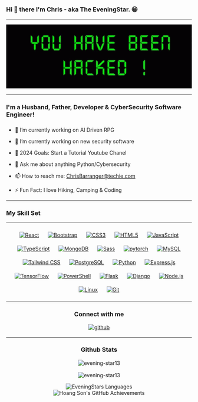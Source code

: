 ### Hi 👋 there I'm Chris - aka The EveningStar. 😁
<hr>

![I am GitHub Readme Generator's creator](https://github.com/Evening-Star13/Evening-Star13/blob/main/hacked-hack846px-290px.gif)
<hr>
<!-- <div align="center">
<img src="" align="center" style="width: 100%" />
</div>   -->
  
### I'm a Husband, Father, Developer & CyberSecurity Software Engineer!  
### <div align="center"></div>  
  
- 🔭 I’m currently working on AI Driven RPG  
  
- 🌱 I’m currently working on new security software  
  
- 🥅 2024 Goals: Start a Tutorial Youtube Chanel  

- 💬 Ask me about anything Python/Cybersecurity  

- 📫 How to reach me: ChrisBarranger@techie.com  

- ⚡ Fun Fact: I love Hiking, Camping & Coding

<hr>

### My Skill Set
<hr>

<div align="center">  
<a href="https://reactjs.org/" target="_blank"><img style="margin: 10px" src="https://profilinator.rishav.dev/skills-assets/react-original-wordmark.svg" alt="React" height="50" /></a>  
<a href="https://getbootstrap.com/docs/3.4/javascript/" target="_blank"><img style="margin: 10px" src="https://profilinator.rishav.dev/skills-assets/bootstrap-plain.svg" alt="Bootstrap" height="50" /></a>  
<a href="https://www.w3schools.com/css/" target="_blank"><img style="margin: 10px" src="https://profilinator.rishav.dev/skills-assets/css3-original-wordmark.svg" alt="CSS3" height="50" /></a>  
<a href="https://en.wikipedia.org/wiki/HTML5" target="_blank"><img style="margin: 10px" src="https://profilinator.rishav.dev/skills-assets/html5-original-wordmark.svg" alt="HTML5" height="50" /></a>  
<a href="https://www.javascript.com/" target="_blank"><img style="margin: 10px" src="https://profilinator.rishav.dev/skills-assets/javascript-original.svg" alt="JavaScript" height="50" /></a>  
<a href="https://www.typescriptlang.org/" target="_blank"><img style="margin: 10px" src="https://profilinator.rishav.dev/skills-assets/typescript-original.svg" alt="TypeScript" height="50" /></a>  
<a href="https://www.mongodb.com/" target="_blank"><img style="margin: 10px" src="https://profilinator.rishav.dev/skills-assets/mongodb-original-wordmark.svg" alt="MongoDB" height="50" /></a>  
<a href="https://sass-lang.com/" target="_blank"><img style="margin: 10px" src="https://profilinator.rishav.dev/skills-assets/sass-original.svg" alt="Sass" height="50" /></a>  
<a href="https://pytorch.org/" target="_blank"><img style="margin: 10px" src="https://profilinator.rishav.dev/skills-assets/pytorch-icon.svg" alt="pytorch" height="50" /></a>  
<a href="https://www.mysql.com/" target="_blank"><img style="margin: 10px" src="https://profilinator.rishav.dev/skills-assets/mysql-original-wordmark.svg" alt="MySQL" height="50" /></a>  
<a href="https://www.tailwindcss.com/" target="_blank"><img style="margin: 10px" src="https://profilinator.rishav.dev/skills-assets/tailwindcss.svg" alt="Tailwind CSS" height="50" /></a>  
<a href="https://www.postgresql.org/" target="_blank"><img style="margin: 10px" src="https://profilinator.rishav.dev/skills-assets/postgresql-original-wordmark.svg" alt="PostgreSQL" height="50" /></a>  
<a href="https://www.python.org/" target="_blank"><img style="margin: 10px" src="https://profilinator.rishav.dev/skills-assets/python-original.svg" alt="Python" height="50" /></a>  
<a href="https://expressjs.com/" target="_blank"><img style="margin: 10px" src="https://profilinator.rishav.dev/skills-assets/express-original-wordmark.svg" alt="Express.js" height="50" /></a>  
<a href="https://www.tensorflow.org/" target="_blank"><img style="margin: 10px" src="https://profilinator.rishav.dev/skills-assets/tensorflow-icon.svg" alt="TensorFlow" height="50" /></a>  
<a href="https://docs.microsoft.com/en-us/powershell/" target="_blank"><img style="margin: 10px" src="https://profilinator.rishav.dev/skills-assets/powershell.png" alt="PowerShell" height="50" /></a>  
<a href="https://flask.palletsprojects.com/" target="_blank"><img style="margin: 10px" src="https://profilinator.rishav.dev/skills-assets/flask.png" alt="Flask" height="50" /></a>  
<a href="https://www.djangoproject.com/" target="_blank"><img style="margin: 10px" src="https://profilinator.rishav.dev/skills-assets/django-original.svg" alt="Django" height="50" /></a>  
<a href="https://nodejs.org/" target="_blank"><img style="margin: 10px" src="https://profilinator.rishav.dev/skills-assets/nodejs-original-wordmark.svg" alt="Node.js" height="50" /></a>  
<a href="https://www.linux.org/" target="_blank"><img style="margin: 10px" src="https://profilinator.rishav.dev/skills-assets/linux-original.svg" alt="Linux" height="50" /></a>  
<a href="https://github.com/" target="_blank"><img style="margin: 10px" src="https://profilinator.rishav.dev/skills-assets/git-scm-icon.svg" alt="Git" height="50" /></a>  
</div>
<hr>

<div align="center">

### Connect with me  
</div>

<div align="center">
<a href="https://github.com/Evening-Star13" target="_blank">
<img src=https://img.shields.io/badge/github-%2324292e.svg?&style=for-the-badge&logo=github&logoColor=white alt=github style="margin-bottom: 5px;" />
</a>

<hr>

### Github Stats  

<p><img align="center" src="https://github-readme-streak-stats.herokuapp.com/?user=evening-star13&theme=highcontrast" alt="evening-star13" /></p>
<p><img align="center" src="https://github-readme-stats.vercel.app/api?username=evening-star13&show_icons=true&title_color=8c2fca&text_color=ffffff&icon_color=8a2fca&locale=en&theme=highcontrast" alt="evening-star13" /></p>
<div align="center">
    <img src="https://github-readme-stats.vercel.app/api/top-langs/?username=evening-star13&langs_count=20&title_color=8c2fca&text_color=ffffff&locale=en&theme=highcontrast" alt="EveningStars Languages" />
</div>
<div align="center">
    <img src="https://github-profile-summary-cards.vercel.app/api/cards/profile-details?username=evening-star13&title_color=8c2fca&text_color=ffffff&locale=en&theme=highcontrast" alt="Hoang Son's GitHub Achievements" />
</div>

<!-- ![I am GitHub Readme Generator's creator](https://github.com/Evening-Star13/Porfolio-Card/blob/main/Card%20Of%20Me%203.png) -->
